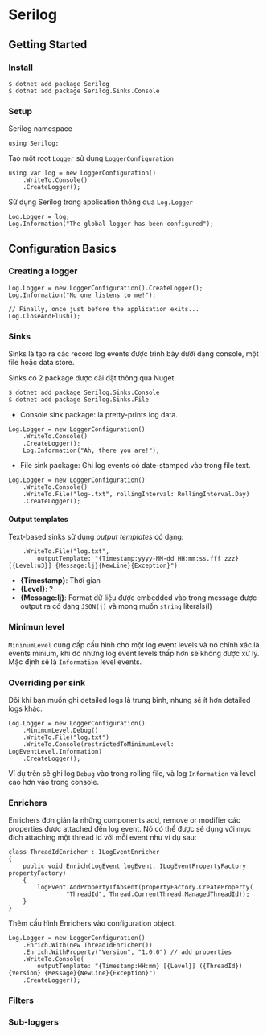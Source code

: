 # Serilog

## Getting Started

### Install

```dotnet
$ dotnet add package Serilog
$ dotnet add package Serilog.Sinks.Console
```

### Setup

Serilog namespace

```dotnet
using Serilog;
```

Tạo một root `Logger` sử dụng `LoggerConfiguration`

```dotnet
using var log = new LoggerConfiguration()
    .WriteTo.Console()
    .CreateLogger();
```

Sử dụng Serilog trong application thông qua `Log.Logger`

```dotnet
Log.Logger = log;
Log.Information("The global logger has been configured");
```

## Configuration Basics

### Creating a logger

```dotnet
Log.Logger = new LoggerConfiguration().CreateLogger();
Log.Information("No one listens to me!");

// Finally, once just before the application exits...
Log.CloseAndFlush();
```
### Sinks

Sinks là tạo ra các record log events được trình bày dưới dạng console, một file hoặc data store.

Sinks có 2 package được cài đặt thông qua Nuget

```dotnet
$ dotnet add package Serilog.Sinks.Console
$ dotnet add package Serilog.Sinks.File
```

- Console sink package: là pretty-prints log data.
```dotnet
Log.Logger = new LoggerConfiguration()
    .WriteTo.Console()
    .CreateLogger();
    Log.Information("Ah, there you are!");
```

- File sink package: Ghi log events có date-stamped vào trong file text.
```dotnet
Log.Logger = new LoggerConfiguration()
    .WriteTo.Console()
    .WriteTo.File("log-.txt", rollingInterval: RollingInterval.Day)
    .CreateLogger();
```


#### Output templates

Text-based sinks sử dụng *output templates* có dạng:

```dotnet
    .WriteTo.File("log.txt",
        outputTemplate: "{Timestamp:yyyy-MM-dd HH:mm:ss.fff zzz} [{Level:u3}] {Message:lj}{NewLine}{Exception}")
```
- **{Timestamp}**: Thời gian
- **{Level}**: ?
- **{Message:lj}**: Format dữ liệu được embedded vào trong message được output ra có dạng `JSON(j)` và mong muốn `string` literals(l)

### Minimun level

`MininumLevel` cung cấp cấu hình cho một log event levels và nó chính xác là events minium, khi đó những log event levels thấp hơn sẽ không được xử lý. Mặc định sẽ là `Information` level events.

### Overriding per sink

Đôi khi bạn muốn ghi detailed logs là trung bình, nhưng sẽ ít hơn detailed logs khác.

```dotnet
Log.Logger = new LoggerConfiguration()
    .MinimumLevel.Debug()
    .WriteTo.File("log.txt")
    .WriteTo.Console(restrictedToMinimumLevel: LogEventLevel.Information)
    .CreateLogger();
```

Ví dụ trên sẽ ghi log `Debug` vào trong rolling file, và log `Information` và level cao hơn vào trong console.

### Enrichers

Enrichers đơn giản là những components add, remove or modifier các properties được attached đến log event. Nó có thể được sẻ dụng với mục đích attaching một thread id với mỗi event như ví dụ sau:

```dotnet
class ThreadIdEnricher : ILogEventEnricher
{
    public void Enrich(LogEvent logEvent, ILogEventPropertyFactory propertyFactory)
    {
        logEvent.AddPropertyIfAbsent(propertyFactory.CreateProperty(
                "ThreadId", Thread.CurrentThread.ManagedThreadId));
    }
}
```

Thêm cấu hình Enrichers vào configuration object.

```dotnet
Log.Logger = new LoggerConfiguration()
    .Enrich.With(new ThreadIdEnricher())
    .Enrich.WithProperty("Version", "1.0.0") // add properties
    .WriteTo.Console(
        outputTemplate: "{Timestamp:HH:mm} [{Level}] ({ThreadId}) {Version} {Message}{NewLine}{Exception}")
    .CreateLogger();
```


### Filters


### Sub-loggers
